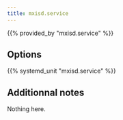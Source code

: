 ```yaml
---
title: mxisd.service
---
```


{{% provided_by "mxisd.service" %}}

## Options

{{% systemd_unit "mxisd.service" %}}

## Additionnal notes

Nothing here.